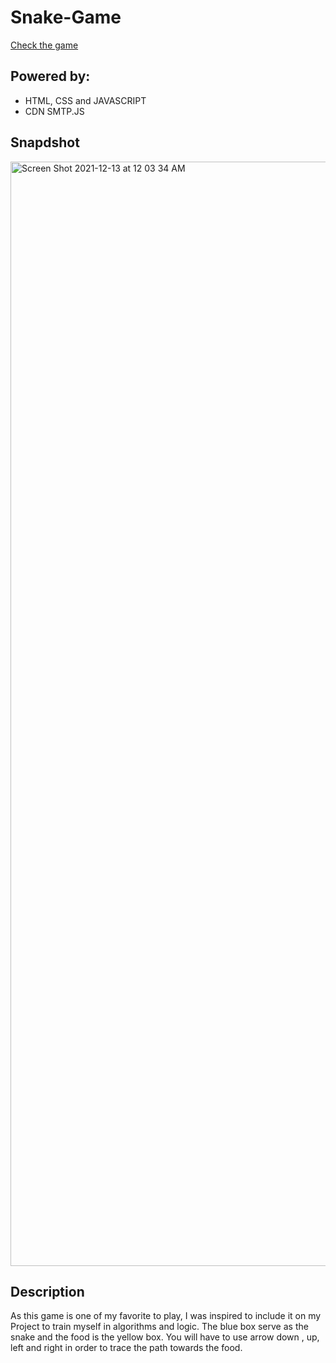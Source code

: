 # Snake-Game

[Check the game]( https://alma-dev914.github.io/Snake-Game/)

## Powered by:
* HTML, CSS and JAVASCRIPT
* CDN SMTP.JS

## Snapdshot

<img width="1767" alt="Screen Shot 2021-12-13 at 12 03 34 AM" src="https://user-images.githubusercontent.com/65073138/145774482-bd35b3ac-88eb-4645-b62d-a3450e2d2b5c.png">

## Description
As this game is one of my favorite to play, I was inspired to include it on my Project to train myself in algorithms and logic.
The blue box serve as the snake and the food is the yellow box. You will have to use arrow down , up, left and right in order to trace the path towards the food.
